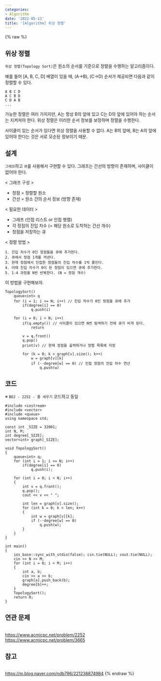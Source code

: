 ```yaml
---
categories:
- Algorithm
date: '2022-05-13'
title: '[Algorithm] 위상 정렬'
---
```


{% raw %}
## 위상 정렬
`위상 정렬(Topology Sort)`은 원소의 순서를 기준으로 정렬을 수행하는 알고리즘이다.

예를 들어 [A, B, C, D] 배열이 있을 때, (A→B), (C→D) 순서가 제공되면 다음과 같이 정렬할 수 있다.
```
A B C D
A C B D
C D A B
...
``` 
가능한 정렬은 여러 가지지만, A는 항상 B의 앞에 있고 C는 D의 앞에 있어야 하는 순서는 지켜져야 한다. 위상 정렬은 이러한 순서 정보를 보장하며 정렬을 수행한다.

사이클이 있는 순서가 있다면 위상 정렬을 사용할 수 없다. A는 B의 앞에, B는 A의 앞에 있어야 한다는 것은 서로 모순된 정보이기 때문.

## 설계
`그래프`하고 `큐`를 사용해서 구현할 수 있다. 그래프는 간선의 방향이 존재하며, 사이클이 없어야 한다.

< 그래프 구성 >
- 정점 = 정렬할 원소
- 간선 = 원소 간의 순서 정보 (방향 존재)

< 필요한 데이터 >
- 그래프 (인접 리스트 or 인접 행렬)
- 각 정점의 진입 차수 (= 해당 원소로 도착하는 간선 개수)
- 정점을 저장하는 큐

< 정렬 방법 >
```
1. 진입 차수가 0인 정점들을 큐에 추가한다.
2. 큐에서 정점 1개를 꺼낸다.
3. 현재 정점에서 인접한 정점들의 진입 차수를 1씩 줄인다.
4. 이때 진입 차수가 0이 된 정점이 있으면 큐에 추가한다.
5. 1-4 과정을 N번 반복한다. (N = 정점 개수)
```

이 방법을 구현해보자.
```
TopologySort()
	queue<int> q
	for (i = 1; i <= N; i++) // 진입 차수가 0인 정점을 큐에 추가
		if(degree[i] == 0)
			q.push(i)

	for (i = 0; i < N; i++)
		if(q.empty()) // 사이클이 있으면 N번 탐색하기 전에 큐가 비게 된다.
			return
		
		v = q.front()
		q.pop()
		print(v) // 현재 정점을 출력하거나 정렬 목록에 저장

		for (k = 0; k < graph[v].size(); k++)
			w = graph[v][k]
			if (--degree[w] == 0) // 인접 정점의 진입 차수 연산
				q.push(w)
```

## 코드
※ `BOJ - 2252 - 줄 세우기` 코드하고 동일
```
#include <iostream>
#include <vector>
#include <queue>
using namespace std;

const int _SIZE = 32001;
int N, M;
int degree[_SIZE];
vector<int> graph[_SIZE];

void TopologySort()
{
	queue<int> q;
	for (int i = 1; i <= N; i++)
		if(degree[i] == 0)
			q.push(i);

	for (int i = 0; i < N; i++)
	{
		int v = q.front();
		q.pop();
		cout << v << " ";

		int len = graph[v].size();
		for (int k = 0; k < len; k++)
		{
			int w = graph[v][k];
			if (--degree[w] == 0)
				q.push(w);
		}
	}
}

int main()
{
	ios_base::sync_with_stdio(false); cin.tie(NULL); cout.tie(NULL);
	cin >> N >> M;
	for (int i = 0; i < M; i++)
	{
		int a, b;
		cin >> a >> b;
		graph[a].push_back(b);
		degree[b]++;
	}
	TopologySort();
	return 0;
}
```

## 연관 문제
<br>https://www.acmicpc.net/problem/2252
<br>https://www.acmicpc.net/problem/3665

## 참고
<br>https://m.blog.naver.com/ndb796/221236874984
{% endraw %}